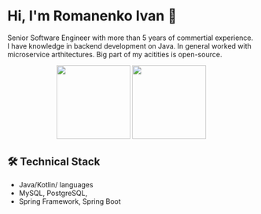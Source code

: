 # Hi, I'm Romanenko Ivan 👋
Senior Software Engineer with more than 5 years of commertial experience. I have knowledge in backend development on Java.
In general worked with microservice arthitectures. Big part of my acitities is open-source.

<p align='center'>
   <a href="https://github-readme-stats.vercel.app/api?username=laromario&show_icons=true&count_private=true"><img
           height=150
           src="https://github-readme-stats.vercel.app/api?username=laromario&show_icons=true&count_private=true"/></a>
   <a href="https://github.com/laromario/github-readme-stats"><img height=150
                                                                  src="https://github-readme-stats.vercel.app/api/top-langs/?username=laromario&layout=compact"/></a>
</p>

## 🛠 Technical Stack
*   Java/Kotlin/ languages
*   MySQL, PostgreSQL, 
*   Spring Framework, Spring Boot
